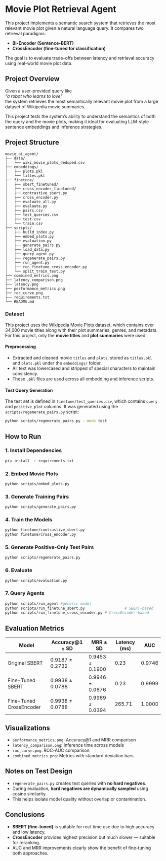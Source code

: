 # Movie Plot Retrieval Agent

This project implements a semantic search system that retrieves the most relevant movie plot given a natural language query. It compares two retrieval paradigms:

- **Bi-Encoder (Sentence-BERT)**
- **CrossEncoder (fine-tuned for classification)**

The goal is to evaluate trade-offs between latency and retrieval accuracy using real-world movie plot data.

## Project Overview

Given a user-provided query like  
_"a robot who learns to love"_  
the system retrieves the most semantically relevant movie plot from a large dataset of Wikipedia movie summaries.

This project tests the system’s ability to understand the semantics of both the query and the movie plots, making it ideal for evaluating LLM-style sentence embeddings and inference strategies.

## Project Structure

```
movie_ai_agent/
├── data/
│   └── wiki_movie_plots_deduped.csv
├── embeddings/
│   ├── plots.pkl
│   └── titles.pkl
├── finetune/
│   ├── sbert_finetuned/
│   ├── cross_encoder_finetuned/
│   ├── contrastive_sbert.py
│   ├── cross_encoder.py
│   ├── evaluate_all.py
│   ├── evaluate.py
│   ├── pairs.csv
│   ├── test_queries.csv
│   ├── test.csv
│   └── train.csv
├── scripts/
│   ├── build_index.py
│   ├── embed_plots.py
│   ├── evaluation.py
│   ├── generate_pairs.py
│   ├── load_data.py
│   ├── query_agent.py
│   ├── regenerate_pairs.py
│   ├── run_agent.py
│   ├── run_finetune_cross_encoder.py
│   └── split_train_test.py
├── combined_metrics.png
├── latency_comparison.png
├── latency.png
├── performance_metrics.png
├── roc_curve.png
├── requirements.txt
└── README.md
```

### Dataset

This project uses the [Wikipedia Movie Plots](https://www.kaggle.com/datasets/jrobischon/wikipedia-movie-plots) dataset, which contains over 34,000 movie titles along with their plot summaries, genres, and metadata. For this project, only the **movie titles** and **plot summaries** were used.

#### Preprocessing

- Extracted and cleaned movie `titles` and `plots`, stored as `titles.pkl` and `plots.pkl` under the `embeddings/` folder.
- All text was lowercased and stripped of special characters to maintain consistency.
- These `.pkl` files are used across all embedding and inference scripts.

#### Test Query Generation

The test set is defined in `finetune/test_queries.csv`, which contains `query` and `positive_plot` columns. It was generated using the `scripts/regenerate_pairs.py` script:

```bash
python scripts/regenerate_pairs.py --mode test
```

## How to Run

### 1. Install Dependencies

```bash
pip install -r requirements.txt
```

### 2. Embed Movie Plots

```bash
python scripts/embed_plots.py
```

### 3. Generate Training Pairs

```bash
python scripts/generate_pairs.py
```

### 4. Train the Models

```bash
python finetune/contrastive_sbert.py
python finetune/cross_encoder.py
```

### 5. Generate Positive-Only Test Pairs

```bash
python scripts/regenerate_pairs.py
```

### 6. Evaluate

```bash
python scripts/evaluation.py
```

### 7. Query Agents

```bash
python scripts/run_agent #generic model
python scripts/run_finetune_sbert.py                  # SBERT-based
python scripts/run_finetune_cross_encoder.py # CrossEncoder-based
```

## Evaluation Metrics

| Model                    | Accuracy@1 ± SD     | MRR ± SD          | Latency (ms) | AUC     |
|-------------------------|---------------------|-------------------|--------------|---------|
| Original SBERT          | 0.9187 ± 0.2732     | 0.9453 ± 0.1900   | 0.23         | 0.9746  |
| Fine-Tuned SBERT        | 0.9938 ± 0.0788     | 0.9946 ± 0.0676   | 0.23         | 0.9999  |
| Fine-Tuned CrossEncoder | 0.9938 ± 0.0788     | 0.9969 ± 0.0394   | 265.71       | 1.0000  |

## Visualizations

- `performance_metrics.png`: Accuracy@1 and MRR comparison
- `latency_comparison.png`: Inference time across models
- `roc_curve.png`: ROC-AUC comparison
- `combined_metrics.png`: Metrics with standard deviation bars

## Notes on Test Design

- `regenerate_pairs.py` creates test queries with **no hard negatives**.
- During evaluation, **hard negatives are dynamically sampled** using cosine similarity.
- This helps isolate model quality without overlap or contamination.

## Conclusions

- **SBERT (fine-tuned)** is suitable for real-time use due to high accuracy and low latency.
- **CrossEncoder** provides highest precision but much slower — suitable for reranking.
- AUC and MRR improvements clearly show the benefit of fine-tuning both approaches.
